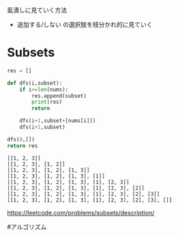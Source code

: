 
虱潰しに見ていく方法
- 追加する/しない の選択肢を枝分かれ的に見ていく

# Subsets

```python
res = []

def dfs(i,subset):
    if i>=len(nums):
        res.append(subset)
        print(res)
        return

    dfs(i+1,subset+[nums[i]])
    dfs(i+1,subset)

dfs(0,[])
return res
```

```
[[1, 2, 3]]  
[[1, 2, 3], [1, 2]]  
[[1, 2, 3], [1, 2], [1, 3]]  
[[1, 2, 3], [1, 2], [1, 3], [1]]  
[[1, 2, 3], [1, 2], [1, 3], [1], [2, 3]]  
[[1, 2, 3], [1, 2], [1, 3], [1], [2, 3], [2]]  
[[1, 2, 3], [1, 2], [1, 3], [1], [2, 3], [2], [3]]  
[[1, 2, 3], [1, 2], [1, 3], [1], [2, 3], [2], [3], []]
```

https://leetcode.com/problems/subsets/description/

#アルゴリズム